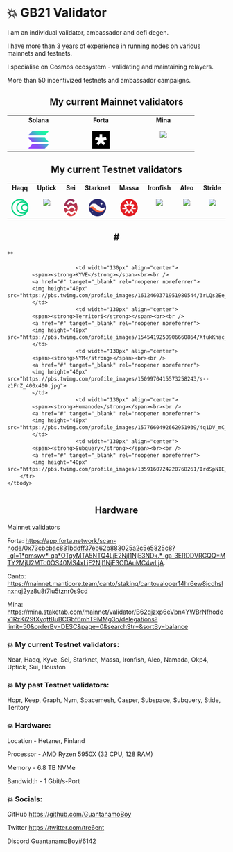# :boom: **GB21 Validator**

I am an individual validator, ambassador and defi degen.

I have more than 3 years of experience in running nodes on various mainnets and testnets. 

I specialise on Cosmos ecosystem - validating and maintaining relayers.

More than 50 incentivized testnets and ambassador campaigns.

<h2 align="center">My current Mainnet validators</h2>

<table width="350px" align="center">
    <tbody>
        <tr valign="top">
            <td width="130px" align="center">
            <span><strong>Solana</strong></span><br><br />
            <a href="https://solana.org/sfdp-validators/3fiZs7R4LfPCPnGuKRWAjTgAZ8t5crPTCGtfku7fPPCw" target="_blank" rel="noopener noreferrer">
            <img height="40px" src="https://github.com/klochenko/klochenko/blob/main/logo/solanaLogoMark.png">
            </td>
            <td width="130px" align="center">
            <span><strong>Forta</strong></span><br><br />
            <a href="https://app.forta.network/profile/0x537Df729085D26Ec89d0F503fDb52650eCEC0BB4" target="_blank" rel="noopener noreferrer">
            <img height="40px" src="https://github.com/klochenko/klochenko/blob/main/logo/forta.jpg">
            </td>
             <td width="130px" align="center">
            <span><strong>Mina</strong></span><br><br />
            <a href="https://minascan.io/mainnet/validator/B62qjzxp6eVbn4YWBrNfhodex1RzKi29tXyqttBuBCGbf6mhT9MMg3o/delegations?limit=50&orderBy=DESC&page=0&searchStr=&sortBy=balance" target="_blank" rel="noopener noreferrer">
            <img height="40px" src="https://pbs.twimg.com/profile_images/1310958947357077504/JM4_vQ34_400x400.png">
            </td>
        </tr>
    </tbody>
</table>

<h2 align="center">My current Testnet validators</h2>

<table width="350px" align="center">
    <tbody>
        <tr valign="top">
                <td width="130px" align="center">
            <span><strong>Haqq</strong></span><br><br />
            <a href="https://haqq.explorers.guru/validator/haqqvaloper1cqx2yfr99zg3wwjzg0y2tu3wh2cjf8u3e4u56a" target="_blank" rel="noopener noreferrer">
            <img height="40px" src="https://github.com/klochenko/klochenko/blob/main/logo/haqq.png">
            </td>
                    <td width="130px" align="center">
            <span><strong>Uptick</strong></span><br><br />
            <a href="https://uptick.explorers.guru/validator/uptickvaloper1m280rc5q0mkc3x89qzk2d2qz5h60y4j8yxzjsd" target="_blank" rel="noopener noreferrer">
            <img height="40px" src="https://pbs.twimg.com/profile_images/1622159211772903428/ZwCiwcR8_400x400.jpg">
            </td>
            <td width="130px" align="center">
            <span><strong>Sei</strong></span><br><br />
            <a href="#" target="_blank" rel="noopener noreferrer">
            <img height="40px" src="https://github.com/klochenko/klochenko/blob/main/logo/sei.png">
            </td>
            <td width="130px" align="center">
            <span><strong>Starknet</strong></span><br><br />
            <a href="#" target="_blank" rel="noopener noreferrer">
            <img height="40px" src="https://github.com/klochenko/klochenko/blob/main/logo/Group-177.svg">
            </td>
                <td width="130px" align="center">
            <span><strong>Massa</strong></span><br><br />
            <a href="#" target="_blank" rel="noopener noreferrer">
            <img height="40px" src="https://github.com/klochenko/klochenko/blob/main/logo/p0i_pJsR_400x400.jpg">
            </td>
                    <td width="130px" align="center">
            <span><strong>Ironfish</strong></span><br><br />
            <a href="#" target="_blank" rel="noopener noreferrer">
            <img height="40px" src="https://pbs.twimg.com/profile_images/1367581984986296320/kxDDjheA_400x400.jpg">
            </td>
                           <td width="130px" align="center">
            <span><strong>Aleo</strong></span><br><br />
            <a href="#" target="_blank" rel="noopener noreferrer">
            <img height="40px" src="https://pbs.twimg.com/profile_images/1485936059707965446/qM-hjbty_400x400.png">
            </td>
                          <td width="130px" align="center">
            <span><strong>Stride</strong></span><br><br />
            <a href="#" target="_blank" rel="noopener noreferrer">
            <img height="40px" src="https://pbs.twimg.com/profile_images/1538942713965445120/S9IIkgPS_400x400.png">
            </td>
                  </tr>
    </tbody>
</table>                  
                              
                 
<h2 align="center">#</h2>

<table width="350px" align="center">
    <tbody>
        <tr valign="top">**                  
                              
                              
                          <td width="130px" align="center">
            <span><strong>KYVE</strong></span><br><br />
            <a href="#" target="_blank" rel="noopener noreferrer">
            <img height="40px" src="https://pbs.twimg.com/profile_images/1612460371951980544/3rLQs2Ee_400x400.jpg">
            </td>
                          <td width="130px" align="center">
            <span><strong>Territori</strong></span><br><br />
            <a href="#" target="_blank" rel="noopener noreferrer">
            <img height="40px" src="https://pbs.twimg.com/profile_images/1545419250906660864/XfukKhac_400x400.jpg">
            </td>
                          <td width="130px" align="center">
            <span><strong>NYM</strong></span><br><br />
            <a href="#" target="_blank" rel="noopener noreferrer">
            <img height="40px" src="https://pbs.twimg.com/profile_images/1509970415573258243/s--z1FnZ_400x400.jpg">
            </td>
                          <td width="130px" align="center">
            <span><strong>Humanode</strong></span><br><br />
            <a href="#" target="_blank" rel="noopener noreferrer">
            <img height="40px" src="https://pbs.twimg.com/profile_images/1577660492662951939/4q1DV_mC_400x400.jpg">
            </td>
                          <td width="130px" align="center">
            <span><strong>Subquery</strong></span><br><br />
            <a href="#" target="_blank" rel="noopener noreferrer">
            <img height="40px" src="https://pbs.twimg.com/profile_images/1359160724220768261/IrdSpNIE_400x400.jpg">
        </tr>
    </tbody>
</table>

<h2 align="center">Hardware</h2>




Mainnet validators

Forta: https://app.forta.network/scan-node/0x73cbcbac831bddff37eb62b883025a2c5e5825c8?_gl=1*pmswv*_ga*OTgyMTA5NTQ4LjE2NjI1NjE3NDk.*_ga_3ERDDVRGQQ*MTY2MjU2MTc0OS40MS4xLjE2NjI1NjE3ODAuMC4wLjA.

Canto: https://mainnet.manticore.team/canto/staking/cantovaloper14hr6ew8jcdhslnxnqj2yz8u8t7lu5tznr0s9cd

Mina: https://mina.staketab.com/mainnet/validator/B62qjzxp6eVbn4YWBrNfhodex1RzKi29tXyqttBuBCGbf6mhT9MMg3o/delegations?limit=50&orderBy=DESC&page=0&searchStr=&sortBy=balance

### :boom: **My current Testnet validators:**

Near, Haqq, Kyve, Sei, Starknet, Massa, Ironfish, Aleo, Namada, Okp4, Uptick, Sui, Houston

### :boom: **My past Testnet validators:**

Hopr, Keep, Graph, Nym, Spacemesh, Casper, Subspace, Subquery, Stide, Teritory 

### :boom: **Hardware:**
Location - Hetzner, Finland

Processor - AMD Ryzen 5950X (32 CPU, 128 RAM)

Memory - 6.8 TB NVMe

Bandwidth - 1 Gbit/s-Port

### :boom: **Socials:**

GitHub https://github.com/GuantanamoBoy

Twitter https://twitter.com/tre6ent

Discord GuantanamoBoy#6142
